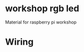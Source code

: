 # workshop rgb led
Material for raspberry pi workshop

# Wiring
<!-- 
![Lighting an LED](doc/img/SoilMoisture.png)

|Sensor                | Raspberry pi                  |
|-------------------|---------------------------------|
|-                  | GND pin                         |
|+                  | +5v pin                         |
|Signal             | GPIO 21                         |

# Code

## 1- Power your raspberry

You can achive it with connecting it to your pc trought the Micro USB Port of the raspberry pi

![power](doc/img/1-min.jpg)

## 2- Connect to your raspberry pi
Using putty if you're on windows, Ssh if you're on a linux based os
Follow the following instruction if you dont know how to connect to raspberry pi
[Connect to raspberry pi using Putty](https://github.com/ionoid-io-projects/workshop/blob/master/doc/od-iot-raspbian-rpi-zero-windows.md#5-first-boot)

## 3- Download relay binary file

Assuming you're connected with... copy and past this command
If you're using Raspberry zero
```
curl -O https://raw.githubusercontent.com/ionoid-io-projects/workshop_soil_moisture/master/bin/arm6/soil
```

If you're using Raspberry 3 b
```
curl -O https://raw.githubusercontent.com/ionoid-io-projects/workshop_soil_moisture/master/bin/arm7/soil
```
## make it executable
```
chmod +x soil
```

## 4- execute binary
```
./soil
```

## How to stop the program
To quit or stop the program click on **Ctrl+C**

# Ressources
https://www.piddlerintheroot.com/soil-moisture-sensor/
 -->
